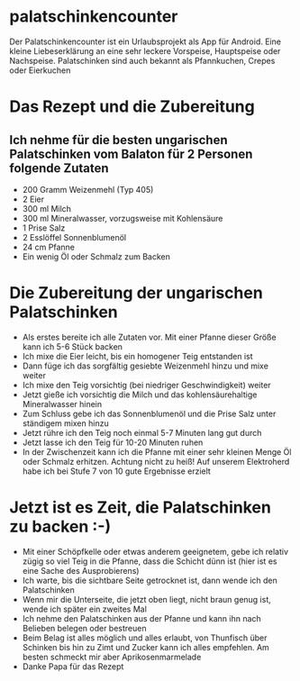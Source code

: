 # palatschinkencounter
Der Palatschinkencounter ist ein Urlaubsprojekt als App für Android. Eine kleine Liebeserklärung an eine sehr leckere Vorspeise, Hauptspeise oder Nachspeise. Palatschinken sind auch bekannt als Pfannkuchen, Crepes oder Eierkuchen
# Das Rezept und die Zubereitung

## Ich nehme für die besten ungarischen Palatschinken vom Balaton für 2 Personen folgende Zutaten

* 200 Gramm Weizenmehl (Typ 405)
* 2 Eier
* 300 ml Milch
* 300 ml Mineralwasser, vorzugsweise mit Kohlensäure
* 1 Prise Salz
* 2 Esslöffel Sonnenblumenöl
* 24 cm Pfanne
* Ein wenig Öl oder Schmalz zum Backen     
# Die Zubereitung der ungarischen Palatschinken
* Als erstes bereite ich alle Zutaten vor. Mit einer Pfanne dieser Größe kann ich 5-6 Stück backen
* Ich mixe die Eier leicht, bis ein homogener Teig entstanden ist
* Dann füge ich das sorgfältig gesiebte Weizenmehl hinzu und mixe weiter
* Ich mixe den Teig vorsichtig (bei niedriger Geschwindigkeit) weiter
* Jetzt gieße ich vorsichtig die Milch und das kohlensäurehaltige Mineralwasser hinein
* Zum Schluss gebe ich das Sonnenblumenöl und die Prise Salz unter ständigem mixen hinzu
* Jetzt rühre ich den Teig noch einmal 5-7 Minuten lang gut durch
* Jetzt lasse ich den Teig für 10-20 Minuten ruhen
* In der Zwischenzeit kann ich die Pfanne mit einer sehr kleinen Menge Öl oder Schmalz erhitzen. Achtung nicht zu heiß! Auf unserem Elektroherd habe ich bei Stufe 7 von 10 gute Ergebnisse erzielt 
# Jetzt ist es Zeit, die Palatschinken zu backen :-)
* Mit einer Schöpfkelle oder etwas anderem geeignetem, gebe ich relativ zügig so viel Teig in die Pfanne, dass die Schicht dünn ist (hier ist es eine Sache des Ausprobierens)
* Ich warte, bis die sichtbare Seite getrocknet ist, dann wende ich den Palatschinken
* Wenn mir die Unterseite, die jetzt oben liegt, nicht braun genug ist, wende ich später ein zweites Mal
* Ich nehme den Palatschinken aus der Pfanne und kann ihn nach Belieben belegen oder bestreuen
* Beim Belag ist alles möglich und alles erlaubt, von Thunfisch über Schinken bis hin zu Zimt und Zucker kann ich alles empfehlen. Am besten schmeckt mir aber Aprikosenmarmelade
* Danke Papa für das Rezept
